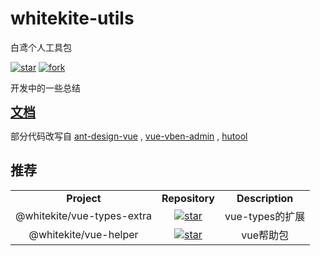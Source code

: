 # whitekite-utils

白鸢个人工具包

[![star](https://gitee.com/white-kite/seele-utils/badge/star.svg?theme=dark)](https://gitee.com/white-kite/seele-utils/stargazers) [![fork](https://gitee.com/white-kite/seele-utils/badge/fork.svg?theme=dark)](https://gitee.com/white-kite/seele-utils/members)

开发中的一些总结

<div>
<a href="https://gitee.com/white-kite/seele-utils/wikis" style="font-size: 20px;font-weight: bold;">文档</a>
</div>

部分代码改写自
[ant-design-vue](https://github.com/vueComponent/ant-design-vue)
,
[vue-vben-admin](https://github.com/anncwb/vue-vben-admin)
,
[hutool](https://github.com/dromara/hutool)

## 推荐

<table style="text-align: center;">
  <tr>
    <td><strong>Project</strong></td>
    <td><strong>Repository</strong></td>
    <td><strong>Description</strong></td>
  </tr>
  <tr>
    <td>
      @whitekite/vue-types-extra
    </td>
    <td>
      <a href='https://gitee.com/white-kite/vue-types-extra/stargazers'>
        <img src='https://gitee.com/white-kite/vue-types-extra/badge/star.svg?theme=gray' alt='star'>
      </a>
    </td>
    <td>
      vue-types的扩展
    </td>
  </tr>
  <tr>
    <td>@whitekite/vue-helper</td>
    <td>
      <a href='https://gitee.com/white-kite/vue-helper/stargazers'>
        <img src='https://gitee.com/white-kite/vue-helper/badge/star.svg?theme=gray' alt='star'>
      </a>
    </td>
    <td>
      vue帮助包
    </td>
  </tr>
</table>
